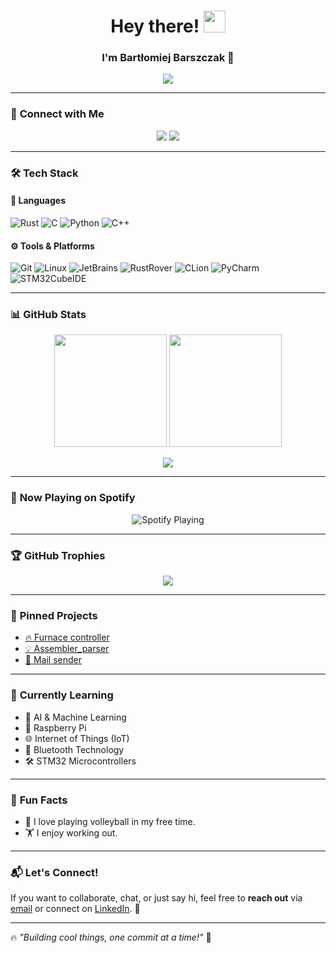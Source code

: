 <h1 align="center">Hey there! <img src="https://media.giphy.com/media/hvRJCLFzcasrR4ia7z/giphy.gif" width="35"></h1>
<h3 align="center">I'm Bartłomiej Barszczak 🚀</h3>

<p align="center">
  <img src="https://readme-typing-svg.herokuapp.com?font=Fira+Code&pause=1000&color=36BCF7&width=435&lines=Passionate+Developer;Open-Source+Enthusiast;Lifelong+Learner" />
</p>

---

### 🔗 **Connect with Me**
<p align="center">
  <a href="https://www.linkedin.com/in/bartlomiej-barszczak-2a3314287/" target="_blank"><img src="https://img.shields.io/badge/LinkedIn-%230077B5.svg?style=for-the-badge&logo=linkedin&logoColor=white"></a>
  <a href="mailto:b.barszczak35@gmail.com"><img src="https://img.shields.io/badge/Gmail-D14836?style=for-the-badge&logo=gmail&logoColor=white"></a>
</p>

---

### 🛠️ **Tech Stack**
#### 🚀 Languages
![Rust](https://img.shields.io/badge/Rust-000000?style=for-the-badge&logo=rust&logoColor=white)
![C](https://img.shields.io/badge/C-00599C?style=for-the-badge&logo=c&logoColor=white)
![Python](https://img.shields.io/badge/Python-3776AB?style=for-the-badge&logo=python&logoColor=white)
![C++](https://img.shields.io/badge/C++-00599C?style=for-the-badge&logo=c%2B%2B&logoColor=white)


#### ⚙️ Tools & Platforms  
![Git](https://img.shields.io/badge/Git-F05032?style=for-the-badge&logo=git&logoColor=white)
![Linux](https://img.shields.io/badge/Linux-FCC624?style=for-the-badge&logo=linux&logoColor=black)
![JetBrains](https://img.shields.io/badge/JetBrains_IDEs-000000?style=for-the-badge&logo=jetbrains&logoColor=white)
![RustRover](https://img.shields.io/badge/RustRover-000000?style=for-the-badge&logo=jetbrains&logoColor=white)
![CLion](https://img.shields.io/badge/CLion-000000?style=for-the-badge&logo=clion&logoColor=white)
![PyCharm](https://img.shields.io/badge/PyCharm-000000?style=for-the-badge&logo=pycharm&logoColor=white)
![STM32CubeIDE](https://img.shields.io/badge/STM32CubeIDE-03234B?style=for-the-badge&logo=stmicroelectronics&logoColor=white)

---

### 📊 **GitHub Stats**
<p align="center">
  <img src="https://github-readme-stats.vercel.app/api?username=bartlomiejbarszczak&show_icons=true&theme=tokyonight" height="180"/>
  <img src="https://github-readme-streak-stats.herokuapp.com/?user=bartlomiejbarszczak&theme=tokyonight" height="180"/>
</p>

<p align="center">
  <img src="https://komarev.com/ghpvc/?username=bartlomiejbarszczak&label=Profile%20Views&color=blueviolet&style=flat" />
</p>

---

### 🎵 **Now Playing on Spotify**
<p align="center">
  <img src="https://novatorem.bgstatic.vercel.app/api/spotify" alt="Spotify Playing">
</p>

---

### 🏆 **GitHub Trophies**
<p align="center">
  <img src="https://github-profile-trophy.vercel.app/?username=bartlomiejbarszczak&theme=radical&no-frame=true&column=4">
</p>

---

### 🚀 **Pinned Projects**
- [🔥 Furnace controller](https://github.com/bartlomiejbarszczak/Furnace-Controller)
- [💡 Assembler_parser](https://github.com/bartlomiejbarszczak/assembler_parser_simple_CPU)
- [🌟 Mail sender](https://github.com/bartlomiejbarszczak/projectmailsender)

---

### 🌱 **Currently Learning**
- 🤖 AI & Machine Learning  
- 🍓 Raspberry Pi
- 🌐 Internet of Things (IoT) 
- 🔵 Bluetooth Technology  
- 🛠️ STM32 Microcontrollers  


---

### 💬 **Fun Facts**
- 🎸 I love playing volleyball in my free time.
- 🏋️ I enjoy working out.

---

### 📬 **Let's Connect!**
If you want to collaborate, chat, or just say hi, feel free to **reach out** via [email](mailto:b.barszczak35@gmail.com) or connect on [LinkedIn](https://www.linkedin.com/in/bartlomiej-barszczak-2a3314287/). 🚀

---

🔥 *"Building cool things, one commit at a time!"* 🚀

